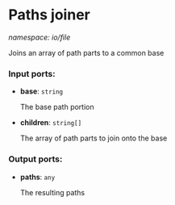 # Paths joiner

_namespace: io/file_

Joins an array of path parts to a common base

### Input ports:

* __base__: ` string `

    The base path portion


* __children__: ` string[] `

    The array of path parts to join onto the base

### Output ports:

* __paths__: ` any `

    The resulting paths

